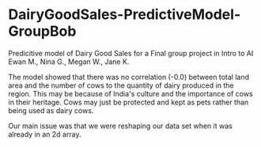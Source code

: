 # DairyGoodSales-PredictiveModel-GroupBob
Predicitive model of Dairy Good Sales for a Final group project in Intro to AI
Ewan M., Nina G., Megan W., Jane K.

The model showed that there was no correlation (-0.0) between total land area and the number of cows to the quantity of dairy produced in the region. This may be because of India's culture and the importance of cows in their heritage. Cows may just be protected and kept as pets rather than being used as dairy cows. 

Our main issue was that we were reshaping our data set when it was already in an 2d array.


